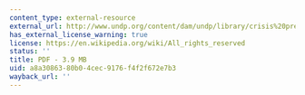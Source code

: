 ```yaml
---
content_type: external-resource
external_url: http://www.undp.org/content/dam/undp/library/crisis%20prevention/disaster/asia_pacific/Reducing%20Disaster%20risk%20a%20Challenge%20for%20development.pdf
has_external_license_warning: true
license: https://en.wikipedia.org/wiki/All_rights_reserved
status: ''
title: PDF - 3.9 MB
uid: a8a30863-80b0-4cec-9176-f4f2f672e7b3
wayback_url: ''
---
```

